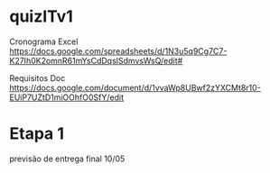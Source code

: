 # quizITv1

Cronograma Excel
https://docs.google.com/spreadsheets/d/1N3u5q9Cg7C7-K27Ih0K2omnR61mYsCdDqsISdmvsWsQ/edit#

Requisitos Doc
https://docs.google.com/document/d/1vvaWp8UBwf2zYXCMt8r10-EUiP7UZtD1miOOhfO0SfY/edit


# Etapa 1 

previsão de entrega final 10/05